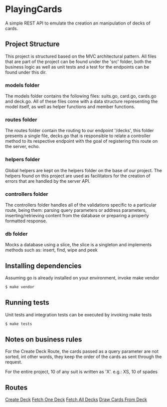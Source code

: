 # PlayingCards

A simple REST API to emulate the creation an manipulation of decks of cards.

## Project Structure

This project is structured based on the MVC architectural pattern. All files that are part of the project can be found under the 'src' folder, both the business logic as well as unit tests and a test for the endpoints can be found under this dir.

### models folder

The models folder contains the following files: suits.go, card.go, cards.go and deck.go.
All of these files come with a data structure representing the model itself, as well as helper functions and member functions.

### routes folder

The routes folder contain the routing to our endpoint '/decks', this folder presents a single file, decks.go that is responsible to relate a controller method to its respective endpoint with the goal of registering this route on the server, echo.

### helpers folder

Global helpers are kept on the helpers folder on the base of our project. The helpers found on this
project are used as facilitators for the creation of errors that are handled by the server API.

### controllers folder

The controllers folder handles all of the validations specific to a particular route, being them:
parsing query parameters or address parameters, inserting/retrieving content from the database or
preparing a properly formatted response.

### db folder

Mocks a database using a slice, the slice is a singleton and implements methods such as: insert, find, wipe and peek

## Installing dependencies

Assuming go is already installed on your environment, invoke make vendor

```sh
$ make vendor
```

## Running tests

Unit tests and integration tests can be executed by invoking make tests

```sh
$ make tests
```

## Notes on business rules

For the Create Deck Route, the cards passed as a query parameter are not sorted,
int other words, they keep the order of the cards as sent through the request.

For the entire project, 10 of any suit is written as 'X'. e.g.: XS, 10 of spades

## Routes

[Create Deck](./endpoints/create_deck.md)
[Fetch One Deck](./endpoints/fetch_one_deck.md)
[Fetch All Decks](./endpoints/fetch_all_decks.md)
[Draw Cards From Deck](./endpoints/draw_card_from_deck.md)
